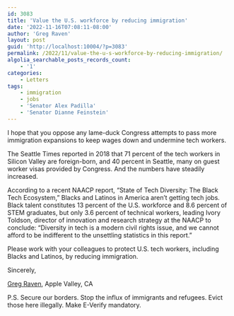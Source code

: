 ```yaml
---
id: 3083
title: 'Value the U.S. workforce by reducing immigration'
date: '2022-11-16T07:08:11-08:00'
author: 'Greg Raven'
layout: post
guid: 'http://localhost:10004/?p=3083'
permalink: /2022/11/value-the-u-s-workforce-by-reducing-immigration/
algolia_searchable_posts_records_count:
    - '1'
categories:
    - Letters
tags:
    - immigration
    - jobs
    - 'Senator Alex Padilla'
    - 'Senator Dianne Feinstein'
---
```


I hope that you oppose any lame-duck Congress attempts to pass more immigration expansions to keep wages down and undermine tech workers.

The Seattle Times reported in 2018 that 71 percent of the tech workers in Silicon Valley are foreign-born, and 40 percent in Seattle, many on guest worker visas provided by Congress. And the numbers have steadily increased.

According to a recent NAACP report, “State of Tech Diversity: The Black Tech Ecosystem,” Blacks and Latinos in America aren’t getting tech jobs. Black talent constitutes 13 percent of the U.S. workforce and 8.6 percent of STEM graduates, but only 3.6 percent of technical workers, leading Ivory Toldson, director of innovation and research strategy at the NAACP to conclude: “Diversity in tech is a modern civil rights issue, and we cannot afford to be indifferent to the unsettling statistics in this report.”

Please work with your colleagues to protect U.S. tech workers, including Blacks and Latinos, by reducing immigration.

Sincerely,

[Greg Raven](https://www.gregraven.org/), Apple Valley, CA

P.S. Secure our borders. Stop the influx of immigrants and refugees. Evict those here illegally. Make E-Verify mandatory.
